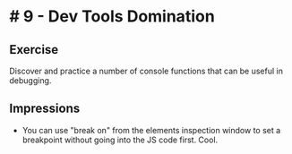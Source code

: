 # \# 9 - Dev Tools Domination

## Exercise
Discover and practice a number of console functions that can be useful in debugging.

## Impressions
- You can use "break on" from the elements inspection window to set a breakpoint without going into the JS code first. Cool.
